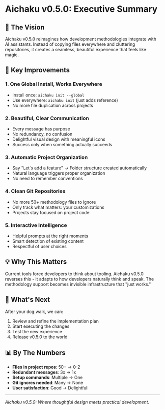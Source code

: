 # Aichaku v0.5.0: Executive Summary

## 🎯 The Vision

Aichaku v0.5.0 reimagines how development methodologies integrate with AI assistants. Instead of copying files
everywhere and cluttering repositories, it creates a seamless, beautiful experience that feels like magic.

## 🔑 Key Improvements

### 1. **One Global Install, Works Everywhere**

- Install once: `aichaku init --global`
- Use everywhere: `aichaku init` (just adds reference)
- No more file duplication across projects

### 2. **Beautiful, Clear Communication**

- Every message has purpose
- No redundancy, no confusion
- Delightful visual design with meaningful icons
- Success only when something actually succeeds

### 3. **Automatic Project Organization**

- Say "Let's add a feature" → Folder structure created automatically
- Natural language triggers proper organization
- No need to remember conventions

### 4. **Clean Git Repositories**

- No more 50+ methodology files to ignore
- Only track what matters: your customizations
- Projects stay focused on project code

### 5. **Interactive Intelligence**

- Helpful prompts at the right moments
- Smart detection of existing content
- Respectful of user choices

## 💡 Why This Matters

Current tools force developers to think about tooling. Aichaku v0.5.0 reverses this - it adapts to how developers
naturally think and speak. The methodology support becomes invisible infrastructure that "just works."

## 🚀 What's Next

After your dog walk, we can:

1. Review and refine the implementation plan
2. Start executing the changes
3. Test the new experience
4. Release v0.5.0 to the world

## 📊 By The Numbers

- **Files in project repos**: 50+ → 0-2
- **Redundant messages**: 3x → 1x
- **Setup commands**: Multiple → One
- **Git ignores needed**: Many → None
- **User satisfaction**: Good → Delightful

---

_Aichaku v0.5.0: Where thoughtful design meets practical development._
